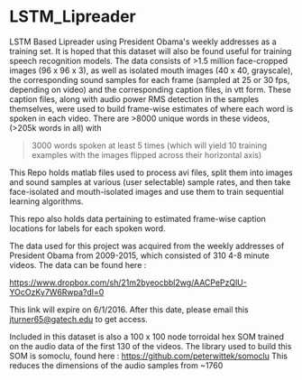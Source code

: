 # LSTM_Lipreader
LSTM Based Lipreader using President Obama's weekly addresses as a training set.  It is hoped that this dataset
will also be found useful for training speech recognition models.  The data consists of >1.5 million face-cropped
images (96 x 96 x 3), as well as isolated mouth images (40 x 40, grayscale), the corresponding sound samples for
each frame (sampled at 25 or 30 fps, depending on video) and the corresponding caption files, in vtt form.  These
caption files, along with audio power RMS detection in the samples themselves, were used to build frame-wise estimates
of where each word is spoken in each video.  There are >8000 unique words in these videos, (>205k words in all) with
>3000 words spoken at least 5 times (which will yield 10 training examples with the images flipped across their 
horizontal axis)

This Repo holds matlab files used to process avi files, split them into images and sound samples at 
various (user selectable) sample rates, and then take face-isolated and mouth-isolated images and use
them to train sequential learning algorithms.

This repo also holds data pertaining to estimated frame-wise caption locations for labels for each spoken
word.

The data used for this project was acquired from the weekly addresses of President Obama from 2009-2015, which 
consisted of 310 4-8 minute videos.  The data can be found here : 

https://www.dropbox.com/sh/21m2byeocbbl2wg/AACPePzQlU-YOcOzKy7W6Rwpa?dl=0

This link will expire on 6/1/2016. After this date, please email this jturner65@gatech.edu to get access.

Included in this dataset is also a 100 x 100 node torroidal hex SOM trained on the audio data of the first 
130 of the videos.  The library used to build this SOM is somoclu, found here : https://github.com/peterwittek/somoclu
This reduces the dimensions of the audio samples from ~1760 

